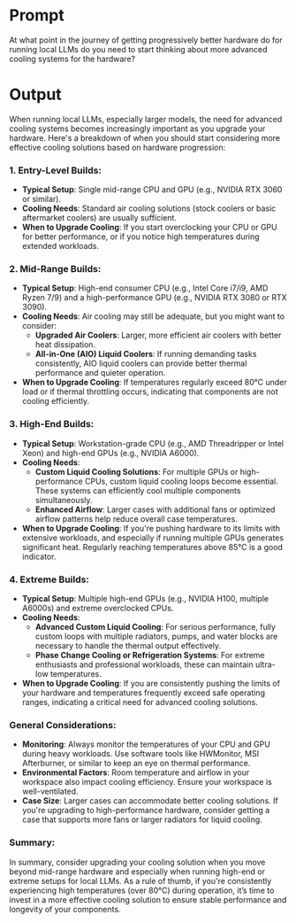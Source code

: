 # Prompt

At what point in the journey of getting progressively better hardware do for running local LLMs do you need to start thinking about more advanced cooling systems for the hardware?

# Output

When running local LLMs, especially larger models, the need for advanced cooling systems becomes increasingly important as you upgrade your hardware. Here's a breakdown of when you should start considering more effective cooling solutions based on hardware progression:

### 1. **Entry-Level Builds**:
- **Typical Setup**: Single mid-range CPU and GPU (e.g., NVIDIA RTX 3060 or similar).
- **Cooling Needs**: Standard air cooling solutions (stock coolers or basic aftermarket coolers) are usually sufficient.
- **When to Upgrade Cooling**: If you start overclocking your CPU or GPU for better performance, or if you notice high temperatures during extended workloads.

### 2. **Mid-Range Builds**:
- **Typical Setup**: High-end consumer CPU (e.g., Intel Core i7/i9, AMD Ryzen 7/9) and a high-performance GPU (e.g., NVIDIA RTX 3080 or RTX 3090).
- **Cooling Needs**: Air cooling may still be adequate, but you might want to consider:
  - **Upgraded Air Coolers**: Larger, more efficient air coolers with better heat dissipation.
  - **All-in-One (AIO) Liquid Coolers**: If running demanding tasks consistently, AIO liquid coolers can provide better thermal performance and quieter operation.
- **When to Upgrade Cooling**: If temperatures regularly exceed 80°C under load or if thermal throttling occurs, indicating that components are not cooling efficiently.

### 3. **High-End Builds**:
- **Typical Setup**: Workstation-grade CPU (e.g., AMD Threadripper or Intel Xeon) and high-end GPUs (e.g., NVIDIA A6000).
- **Cooling Needs**:
  - **Custom Liquid Cooling Solutions**: For multiple GPUs or high-performance CPUs, custom liquid cooling loops become essential. These systems can efficiently cool multiple components simultaneously.
  - **Enhanced Airflow**: Larger cases with additional fans or optimized airflow patterns help reduce overall case temperatures.
- **When to Upgrade Cooling**: If you're pushing hardware to its limits with extensive workloads, and especially if running multiple GPUs generates significant heat. Regularly reaching temperatures above 85°C is a good indicator.

### 4. **Extreme Builds**:
- **Typical Setup**: Multiple high-end GPUs (e.g., NVIDIA H100, multiple A6000s) and extreme overclocked CPUs.
- **Cooling Needs**:
  - **Advanced Custom Liquid Cooling**: For serious performance, fully custom loops with multiple radiators, pumps, and water blocks are necessary to handle the thermal output effectively.
  - **Phase Change Cooling or Refrigeration Systems**: For extreme enthusiasts and professional workloads, these can maintain ultra-low temperatures.
- **When to Upgrade Cooling**: If you are consistently pushing the limits of your hardware and temperatures frequently exceed safe operating ranges, indicating a critical need for advanced cooling solutions.

### General Considerations:
- **Monitoring**: Always monitor the temperatures of your CPU and GPU during heavy workloads. Use software tools like HWMonitor, MSI Afterburner, or similar to keep an eye on thermal performance.
- **Environmental Factors**: Room temperature and airflow in your workspace also impact cooling efficiency. Ensure your workspace is well-ventilated.
- **Case Size**: Larger cases can accommodate better cooling solutions. If you're upgrading to high-performance hardware, consider getting a case that supports more fans or larger radiators for liquid cooling.

### Summary:
In summary, consider upgrading your cooling solution when you move beyond mid-range hardware and especially when running high-end or extreme setups for local LLMs. As a rule of thumb, if you're consistently experiencing high temperatures (over 80°C) during operation, it’s time to invest in a more effective cooling solution to ensure stable performance and longevity of your components.